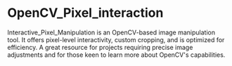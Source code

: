 # OpenCV_Pixel_interaction
Interactive_Pixel_Manipulation is an OpenCV-based image manipulation tool. It offers pixel-level interactivity, custom cropping, and is optimized for efficiency. A great resource for projects requiring precise image adjustments and for those keen to learn more about OpenCV's capabilities.
